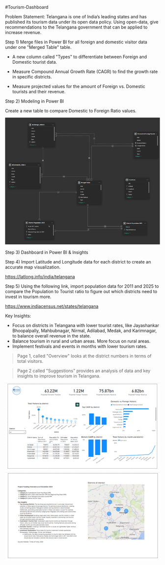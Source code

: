 #Tourism-Dashboard 

Problem Statement: 
Telangana is one of India’s leading states and has published its tourism data under its open data policy. Using open-data, give recommendations to the Telangana government that can be applied to increase revenue. 

Step 1) 
Merge files in Power BI for all foreign and domestic visitor data under one "Merged Table" table.

- A new column called "Types" to differentiate between Foreign and Domestic tourist data. 

- Measure Compound Annual Growth Rate (CAGR) to find the growth rate in specific districts. 

- Measure projected values for the amount of Foreign vs. Domestic tourists and their revenue. 

Step 2)
Modeling in Power BI

Create a new table to compare Domestic to Foreign Ratio values. 

![Screen Shot 2025-03-04 at 8 09 38 PM](https://github.com/UserDna95/Tourism-Dashboard/blob/main/2025-03-04%20(9).png)

Step 3) 
Dashboard in Power BI & Insights

Step 4)
Import Latitude and Longitude data for each district to create an accurate map visualization.

https://latlong.info/india/telangana

Step 5)
Using the following link, import population data for 2011 and 2025 to compare the Population to Tourist ratio to figure out which districts need to invest in tourism more. 

https://www.indiacensus.net/states/telangana 

Key Insights:
- Focus on districts in Telangana with lower tourist rates, like Jayashankar Bhoopalpally, Mahbubnagar, Nirmal, Adilabad,  Medak, and Karimnagar, to balance overall revenue in the state. 
- Balance tourism in rural and urban areas. More focus on rural areas. 
- Implement festivals and events in months with lower tourism rates. 

>Page 1, called "Overview" looks at the district numbers in terms of total visitors. 

>Page 2 called "Suggestions" provides an analysis of data and key insights to improve tourism in Telangana. 

![Screen Shot 2025-03-05 at 8 09 38 PM](https://github.com/UserDna95/Tourism-Dashboard/blob/main/2025-03-04%20(10).png)
![Screen Shot 2025-03-05 at 8 09 38 PM](https://github.com/UserDna95/Tourism-Dashboard/blob/main/2025-03-04%20(11).png)
